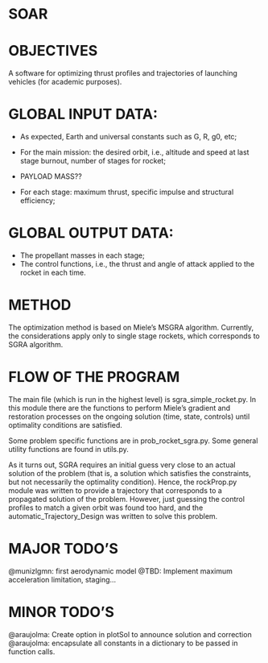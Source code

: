 # SOAR

# OBJECTIVES
A software for optimizing thrust profiles and trajectories of launching vehicles (for academic purposes).

# GLOBAL INPUT DATA:
- As expected, Earth and universal constants such as G, R, g0, etc;
- For the main mission: the desired orbit, i.e., altitude and speed at last stage burnout, number of stages for rocket;

- PAYLOAD MASS??

- For each stage: maximum thrust, specific impulse and structural efficiency;

# GLOBAL OUTPUT DATA:
- The propellant masses in each stage;
- The control functions, i.e., the thrust and angle of attack applied to the rocket in each time.

# METHOD
The optimization method is based on Miele’s MSGRA algorithm. Currently, the considerations apply only to single stage rockets, which corresponds to SGRA algorithm.


# FLOW OF THE PROGRAM
The main file (which is run in the highest level) is sgra_simple_rocket.py. 
In this module there are the functions to perform Miele’s gradient and restoration processes on the ongoing solution (time, state, controls) until optimality conditions are satisfied.

Some problem specific functions are in prob_rocket_sgra.py.
Some general utility functions are found in utils.py.

As it turns out, SGRA requires an initial guess very close to an actual solution of the problem (that is, a solution which satisfies the constraints, but not necessarily the optimality condition). 
Hence, the rockProp.py module was written to provide a trajectory that corresponds to a propagated solution of the problem. However, just guessing the control profiles to match a given orbit was found too hard, and the automatic_Trajectory_Design was written to solve this problem.


# MAJOR TODO’S
@munizlgmn: first aerodynamic model
@TBD: Implement maximum acceleration limitation, staging…

# MINOR TODO’S
@araujolma: Create option in plotSol to announce solution and correction
@araujolma: encapsulate all constants in a dictionary to be passed in function calls.



